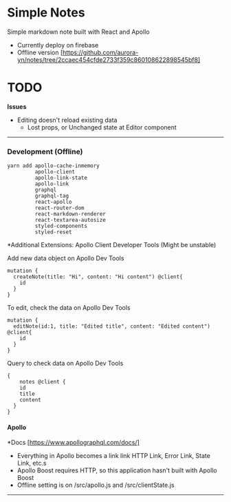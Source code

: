# Simple Notes
Simple markdown note built with React and Apollo
- Currently deploy on firebase
- Offline version [https://github.com/aurora-yn/notes/tree/2ccaec454cfde2733f359c860108622898545bf8]

# TODO
**Issues** 
- Editing doesn't reload existing data
   - Lost props, or Unchanged state at Editor component

---

### Development (Offline)

```
yarn add apollo-cache-inmemory 
         apollo-client 
         apollo-link-state
         apollo-link 
         graphql
         graphql-tag 
         react-apollo 
         react-router-dom 
         react-markdown-renderer
         react-textarea-autosize 
         styled-components 
         styled-reset 
```
*Additional Extensions: Apollo Client Developer Tools (Might be unstable)

Add new data object on Apollo Dev Tools
```
mutation {
  createNote(title: "Hi", content: "Hi content") @client{
    id
  }
}
```

To edit, check the data on Apollo Dev Tools
```
mutation {
  editNote(id:1, title: "Edited title", content: "Edited content") @client{
    id
  }
}
```

Query to check data on Apollo Dev Tools
```
{
	notes @client {
    id
    title
    content
  }
}
```

#### Apollo
*Docs [https://www.apollographql.com/docs/]
- Everything in Apollo becomes a link link HTTP Link, Error Link, State Link, etc.s
- Apollo Boost requires HTTP, so this application hasn't built with Apollo Boost
- Offline setting is on /src/apollo.js and /src/clientState.js

---